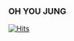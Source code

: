 ### OH YOU JUNG 

[![Hits](https://hits.seeyoufarm.com/api/count/incr/badge.svg?url=https%3A%2F%2Fgithub.com%2Fyj0111&count_bg=%2396D6E8&title_bg=%237FB0E3&icon=&icon_color=%23E7E7E7&title=hits&edge_flat=false)](https://hits.seeyoufarm.com)

 
<!-- [![Top Langs](https://github-readme-stats.vercel.app/api/top-langs/?username=yj0111)](https://github.com/yj0111/github-readme-stats)
[![Anurag's GitHub stats](https://github-readme-stats.vercel.app/api?username=yj0111)](https://github.com/yj0111/github-readme-stats)
-->
<!--
**yj0111/yj0111** is a ✨ _special_ ✨ repository because its `README.md` (this file) appears on your GitHub profile.

Here are some ideas to get you started:

- 🔭 I’m currently working on ...
- 🌱 I’m currently learning ...
- 👯 I’m looking to collaborate on ...
- 🤔 I’m looking for help with ...
- 💬 Ask me about ...
- 📫 How to reach me: ...
- 😄 Pronouns: ...
- ⚡ Fun fact: ...
-->
